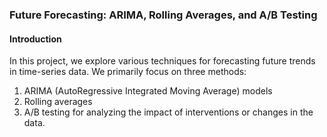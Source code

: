 ### Future Forecasting: ARIMA, Rolling Averages, and A/B Testing

#### Introduction
In this project, we explore various techniques for forecasting future trends in time-series data. We primarily focus on three methods:

1. ARIMA (AutoRegressive Integrated Moving Average) models
2. Rolling averages
3. A/B testing for analyzing the impact of interventions or changes in the data.

